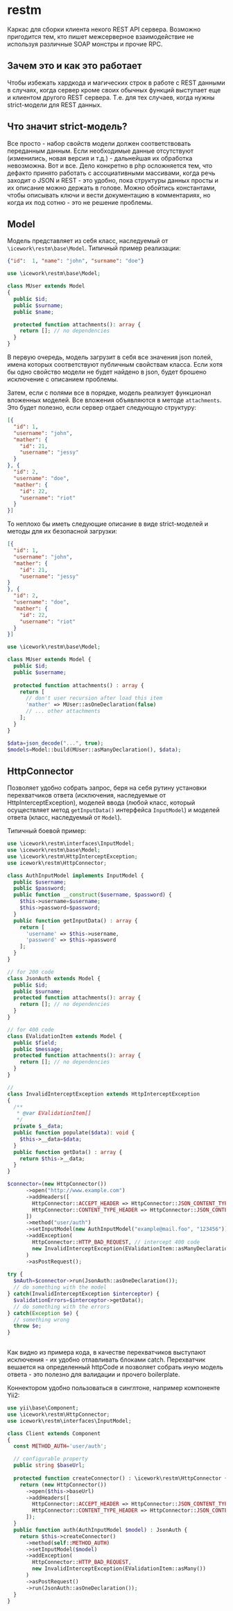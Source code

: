 # restm
Каркас для сборки клиента некого REST API сервера. Возможно пригодится тем, кто пишет межсерверное взаимодействие не используя различные SOAP монстры и прочие RPC.

## Зачем это и как это работает

Чтобы избежать хардкода и магических строк в работе с REST данными в случаях, 
когда сервер кроме своих обычных функций выступает еще и клиентом другого REST сервера. 
Т.е. для тех случаев, когда нужны strict-модели для REST данных. 

## Что значит strict-модель? 

Все просто - набор свойств модели должен соответствовать переданным данным. 
Если необходимые данные отсутствуют (изменились, новая версия и т.д.) - 
дальнейшая их обработка невозможна. Вот и все. Дело конкретно в php осложняется тем, 
что дефакто принято работать с ассоциативными массивами, когда речь заходит о JSON и REST -
 это удобно, пока структуры данных просты и их описание можно держать в голове. Можно обойтись 
 константами, чтобы описывать ключи и вести документацию в комментариях, 
 но когда их под сотню - это не решение проблемы. 

## Model
Модель представляет из себя класс, наследуемый от `\icework\restm\base\Model`.
Типичный пример реализации:

```json
{"id":  1, "name": "john", "surname": "doe"}
```

```php
use \icework\restm\base\Model;

class MUser extends Model
{
  public $id;
  public $surname;
  public $name;

  protected function attachments(): array {
    return []; // no dependencies
  }
}
```
В первую очередь, модель загрузит в себя все значения json полей, 
имена которых соответствуют публичным свойствам класса. 
Если хотя бы одно свойство модели не будет найдено в json, 
будет брошено исключение с описанием проблемы.

Затем, если с полями все в порядке, модель реализует функционал вложенных моделей. 
Все вложения объявляются в методе `attachments`. Это будет полезно, если сервер отдает следующую структуру:

```json
[{
  "id": 1,
  "username": "john",
  "mather": {
    "id": 21,
    "username": "jessy"
  }  
}, {
  "id": 2,
  "username": "doe",
  "mather": {
    "id": 22,
    "username": "riot"
  }  
}]
```
То неплохо бы иметь следующие описание в виде strict-моделей и методы для их безопасной загрузки:
```json
[{
  "id": 1,
  "username": "john",
  "mather": {
    "id": 21,
    "username": "jessy"
}  
}, {
  "id": 2,
  "username": "doe",
  "mather": {
    "id": 22,
    "username": "riot"
  }  
}]
```
```php
use \icework\restm\base\Model;

class MUser extends Model {
  public $id;
  public $username;
  
  protected function attachments() : array {
    return [
      // don't user recursion after load this item 
      'mather' => MUser::asOneDeclaration(false)
      // ... other attachments
    ]; 
  }
}

$data=json_decode("...", true);
$models=Model::build(MUser::asManyDeclaration(), $data);
```

## HttpConnector

Позволяет удобно собрать запрос, беря на себя рутину установки перехватчиков ответа 
(исключения, наследуемые от HttpInterceptException), 
моделей ввода (любой класс, который осуществляет метод `getInputData()` интерфейса 
`InputModel`) и моделей ответа (класс, наследуемый от `Model`). 

Типичный боевой пример: 

```php
use \icework\restm\interfaces\InputModel;
use \icework\restm\base\Model;
use \icework\restm\HttpInterceptException;
use icework\restm\HttpConnector;

class AuthInputModel implements InputModel {
  public $username;
  public $password;
  public function __construct($username, $password) {
    $this->username=$username;
    $this->password=$password;
  }
  public function getInputData() : array {
    return [
      'username' => $this->username, 
      'password' => $this->password
    ];
  }
}

// for 200 code
class JsonAuth extends Model {
  public $id;
  public $surname;
  protected function attachments(): array {
    return []; // no dependencies
  }
}

// for 400 code
class EValidationItem extends Model {
  public $field;
  public $message;
  protected function attachments(): array {
    return []; // no dependencies
  }
}

// 
class InvalidInterceptException extends HttpInterceptException
{
  /**
   * @var EValidationItem[]
   */
  private $__data;
  public function populate($data): void {
    $this->__data=$data;
  }
  public function getData() : array {
    return $this->__data;
  }
}

$connector=(new HttpConnector())
      ->open("http://www.example.com")
      ->addHeaders([
        HttpConnector::ACCEPT_HEADER => HttpConnector::JSON_CONTENT_TYPE,
        HttpConnector::CONTENT_TYPE_HEADER => HttpConnector::JSON_CONTENT_TYPE
      ])
      ->method("user/auth")
      ->setInputModel(new AuthInputModel("example@mail.foo", "123456"))
      ->addException(
        HttpConnector::HTTP_BAD_REQUEST, // intercept 400 code
        new InvalidInterceptException(EValidationItem::asManyDeclaration()) // many items
      )
      ->asPostRequest();
      
try {
  $mAuth=$connector->run(JsonAuth::asOneDeclaration());
  // do something with the model
} catch(InvalidInterceptException $interceptor) {
  $validationErrors=$interceptor->getData();
  // do something with the errors
} catch(Exception $e) {
  // something wrong
  throw $e;
}
  
```

Как видно из примера кода, в качестве перехватчиков выступают исключения - их удобно 
отлавливать блоками catch. Перехватчик вешается на определенный httpCode и 
позволяет собрать иную модель ответа - это полезно для валидации и прочего boilerplate.

Коннектором удобно пользоваться в синглтоне, например компоненте Yii2:

```php
use yii\base\Component;
use \icework\restm\HttpConnector;
use icework\restm\interfaces\InputModel;

class Client extends Component
{
  const METHOD_AUTH='user/auth';

  // configurable property
  public string $baseUrl;
  
  protected function createConnector() : \icework\restm\HttpConnector {
    return (new HttpConnector())
      ->open($this->baseUrl)
      ->addHeaders([
        HttpConnector::ACCEPT_HEADER => HttpConnector::JSON_CONTENT_TYPE,
        HttpConnector::CONTENT_TYPE_HEADER => HttpConnector::JSON_CONTENT_TYPE
      ]);
  }
  public function auth(AuthInputModel $model) : JsonAuth {
    return $this->createConnector()
      ->method(self::METHOD_AUTH)
      ->setInputModel($model)
      ->addException(
        HttpConnector::HTTP_BAD_REQUEST,
        new InvalidInterceptException(EValidationItem::asMany())
      )
      ->asPostRequest()
      ->run(JsonAuth::asOneDeclaration());
  }
}
```
